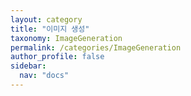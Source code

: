 ```yaml
---
layout: category
title: "이미지 생성"
taxonomy: ImageGeneration
permalink: /categories/ImageGeneration
author_profile: false
sidebar:
  nav: "docs"
---
```

